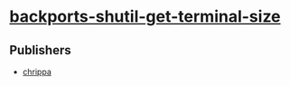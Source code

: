 # [backports-shutil-get-terminal-size](https://pypi.org/project/backports-shutil-get-terminal-size)



## Publishers
- [chrippa](https://pypi.org/user/chrippa)


